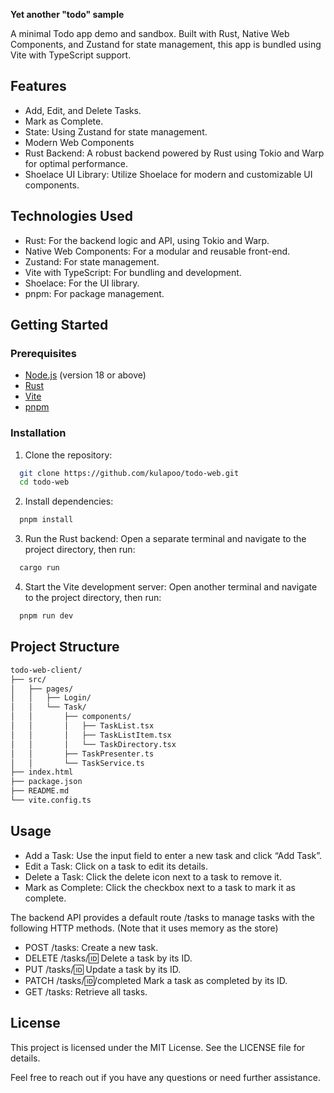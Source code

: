 **Yet another "todo" sample**

A minimal Todo app demo and sandbox. Built with Rust, Native Web Components, and Zustand for state management, this app is bundled using Vite with TypeScript support.

## Features

- Add, Edit, and Delete Tasks.
- Mark as Complete.
- State: Using Zustand for state management.
- Modern Web Components
- Rust Backend: A robust backend powered by Rust using Tokio and Warp for optimal performance.
- Shoelace UI Library: Utilize Shoelace for modern and customizable UI components.

## Technologies Used

- Rust: For the backend logic and API, using Tokio and Warp.
- Native Web Components: For a modular and reusable front-end.
- Zustand: For state management.
- Vite with TypeScript: For bundling and development.
- Shoelace: For the UI library.
- pnpm: For package management.

## Getting Started

### Prerequisites

- [Node.js](https://nodejs.org/) (version 18 or above)
- [Rust](https://www.rust-lang.org/)
- [Vite](https://vitejs.dev/)
- [pnpm](https://pnpm.io/)

### Installation

1.	Clone the repository:
```sh
  git clone https://github.com/kulapoo/todo-web.git
  cd todo-web
```

2.	Install dependencies:

```sh
  pnpm install
```

3. Run the Rust backend:
  Open a separate terminal and navigate to the project directory, then run:
```sh
  cargo run
```

4.	Start the Vite development server:
Open another terminal and navigate to the project directory, then run:
```sh
  pnpm run dev
```


## Project Structure

```sh
todo-web-client/
├── src/
│   ├── pages/
│   │   ├── Login/
│   │   └── Task/
│   │       ├── components/
│   │       │   ├── TaskList.tsx
│   │       │   ├── TaskListItem.tsx
│   │       │   └── TaskDirectory.tsx
│   │       ├── TaskPresenter.ts
│   │       └── TaskService.ts
├── index.html
├── package.json
├── README.md
└── vite.config.ts
```

## Usage

- Add a Task: Use the input field to enter a new task and click “Add Task”.
- Edit a Task: Click on a task to edit its details.
- Delete a Task: Click the delete icon next to a task to remove it.
- Mark as Complete: Click the checkbox next to a task to mark it as complete.


The backend API provides a default route /tasks to manage tasks with the following HTTP methods.
(Note that it uses memory as the store)

- POST /tasks: Create a new task.
- DELETE /tasks/:id: Delete a task by its ID.
- PUT /tasks/:id: Update a task by its ID.
- PATCH /tasks/:id:/completed Mark a task as completed by its ID.
- GET /tasks: Retrieve all tasks.

## License

This project is licensed under the MIT License. See the LICENSE file for details.

Feel free to reach out if you have any questions or need further assistance.

